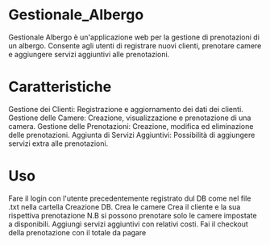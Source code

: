 # Gestionale_Albergo
Gestionale Albergo è un'applicazione web per la gestione di prenotazioni di un albergo. Consente agli utenti di registrare nuovi clienti, prenotare camere e aggiungere servizi aggiuntivi alle prenotazioni.

# Caratteristiche
Gestione dei Clienti: Registrazione e aggiornamento dei dati dei clienti.
Gestione delle Camere: Creazione, visualizzazione e prenotazione di una camera.
Gestione delle Prenotazioni: Creazione, modifica ed eliminazione delle prenotazioni.
Aggiunta di Servizi Aggiuntivi: Possibilità di aggiungere servizi extra alle prenotazioni.

# Uso
Fare il login con l'utente precedentemente registrato dul DB come nel file .txt nella cartella Creazione DB.
Crea le camere
Crea il cliente e la sua rispettiva prenotazione N.B si possono prenotare solo le camere impostate a disponibili.
Aggiungi servizi aggiuntivi con relativi costi.
Fai il checkout della prenotazione con il totale da pagare
